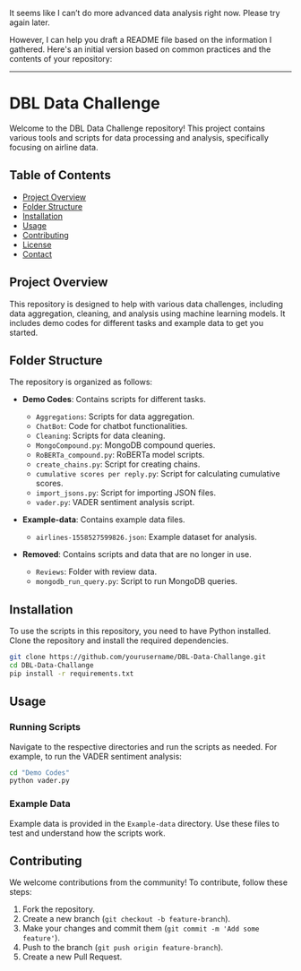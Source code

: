 It seems like I can’t do more advanced data analysis right now. Please try again later.

However, I can help you draft a README file based on the information I gathered. Here's an initial version based on common practices and the contents of your repository:

---

# DBL Data Challenge

Welcome to the DBL Data Challenge repository! This project contains various tools and scripts for data processing and analysis, specifically focusing on airline data.

## Table of Contents

- [Project Overview](#project-overview)
- [Folder Structure](#folder-structure)
- [Installation](#installation)
- [Usage](#usage)
- [Contributing](#contributing)
- [License](#license)
- [Contact](#contact)

## Project Overview

This repository is designed to help with various data challenges, including data aggregation, cleaning, and analysis using machine learning models. It includes demo codes for different tasks and example data to get you started.

## Folder Structure

The repository is organized as follows:

- **Demo Codes**: Contains scripts for different tasks.
  - `Aggregations`: Scripts for data aggregation.
  - `ChatBot`: Code for chatbot functionalities.
  - `Cleaning`: Scripts for data cleaning.
  - `MongoCompound.py`: MongoDB compound queries.
  - `RoBERTa_compound.py`: RoBERTa model scripts.
  - `create_chains.py`: Script for creating chains.
  - `cumulative scores per reply.py`: Script for calculating cumulative scores.
  - `import_jsons.py`: Script for importing JSON files.
  - `vader.py`: VADER sentiment analysis script.

- **Example-data**: Contains example data files.
  - `airlines-1558527599826.json`: Example dataset for analysis.

- **Removed**: Contains scripts and data that are no longer in use.
  - `Reviews`: Folder with review data.
  - `mongodb_run_query.py`: Script to run MongoDB queries.

## Installation

To use the scripts in this repository, you need to have Python installed. Clone the repository and install the required dependencies.

```sh
git clone https://github.com/yourusername/DBL-Data-Challange.git
cd DBL-Data-Challange
pip install -r requirements.txt
```

## Usage

### Running Scripts

Navigate to the respective directories and run the scripts as needed. For example, to run the VADER sentiment analysis:

```sh
cd "Demo Codes"
python vader.py
```

### Example Data

Example data is provided in the `Example-data` directory. Use these files to test and understand how the scripts work.

## Contributing

We welcome contributions from the community! To contribute, follow these steps:

1. Fork the repository.
2. Create a new branch (`git checkout -b feature-branch`).
3. Make your changes and commit them (`git commit -m 'Add some feature'`).
4. Push to the branch (`git push origin feature-branch`).
5. Create a new Pull Request.
